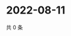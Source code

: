 # 2022-08-11

共 0 条

<!-- BEGIN WEIBO -->
<!-- 最后更新时间 Thu Aug 11 2022 20:35:11 GMT+0800 (China Standard Time) -->

<!-- END WEIBO -->
